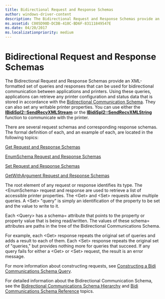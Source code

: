 ```yaml
---
title: Bidirectional Request and Response Schemas
author: windows-driver-content
description: The Bidirectional Request and Response Schemas provide an XML-formatted set of queries and responses that can be used for bidirectional communication between applications and printers.
ms.assetid: C005D90D-DCDB-410C-BD6F-83111849547E
ms.date: 04/20/2017
ms.localizationpriority: medium
---
```


# Bidirectional Request and Response Schemas


The Bidirectional Request and Response Schemas provide an XML-formatted set of queries and responses that can be used for bidirectional communication between applications and printers. Using these queries, applications can retrieve any printer configuration and status data that is stored in accordance with the [Bidirectional Communication Schema](bidirectional-communication-schema.md). They can also set any writable printer properties. You can use either the [**IBidiSpl2::SendRecvXMLStream**](https://msdn.microsoft.com/library/windows/hardware/dd144983) or the [**IBidiSpl2::SendRecvXMLString**](https://msdn.microsoft.com/library/windows/hardware/dd144984) function to communicate with the printer.

There are several request schemas and corresponding response schemas. The formal definition of each, and an example of each, are located in the following topics:

[Get Request and Response Schemas](get-request-and-response-schemas.md)

[EnumSchema Request and Response Schemas](enumschema-request-and-response-schemas.md)

[Set Request and Response Schemas](set-request-and-response-schemas.md)

[GetWithArgument Request and Response Schemas](getwithargument-request-and-response-schemas.md)

The root element of any request or response identifies its type. The &lt;EnumSchema&gt; request and response are used to retrieve a list of accessible printer properties. The &lt;Get&gt; and &lt;Set&gt; requests allow multiple queries. A &lt;Set&gt; "query" is simply an identification of the property to be set and the value to write to it.

Each &lt;Query&gt; has a schema= attribute that points to the property or property value that is being read/written. The values of these schema= attributes are paths in the tree of the Bidirectional Communications Schema.

For example, each &lt;Get&gt; response repeats the original set of queries and adds a result to each of them. Each &lt;Set&gt; response repeats the original set of "queries," but provides nothing more for queries that succeed. If any query fails for either a &lt;Get&gt; or &lt;Set&gt; request, the result is an error message.

For more information about constructing requests, see [Constructing a Bidi Communications Schema Query](constructing-a-bidi-communication-schema-query.md).

For detailed information about the Bidirectional Communication Schema, see the [Bidirectional Communications Schema Hierarchy](bidirectional-communication-schema-hierarchy.md) and [Bidi Communications Schema Reference](https://msdn.microsoft.com/library/windows/hardware/ff545175) topics.

 

 




